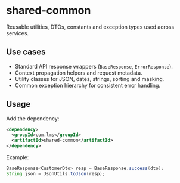 # shared-common

Reusable utilities, DTOs, constants and exception types used across services.

## Use cases
- Standard API response wrappers (`BaseResponse`, `ErrorResponse`).
- Context propagation helpers and request metadata.
- Utility classes for JSON, dates, strings, sorting and masking.
- Common exception hierarchy for consistent error handling.

## Usage
Add the dependency:

```xml
<dependency>
  <groupId>com.lms</groupId>
  <artifactId>shared-common</artifactId>
</dependency>
```

Example:

```java
BaseResponse<CustomerDto> resp = BaseResponse.success(dto);
String json = JsonUtils.toJson(resp);
```
